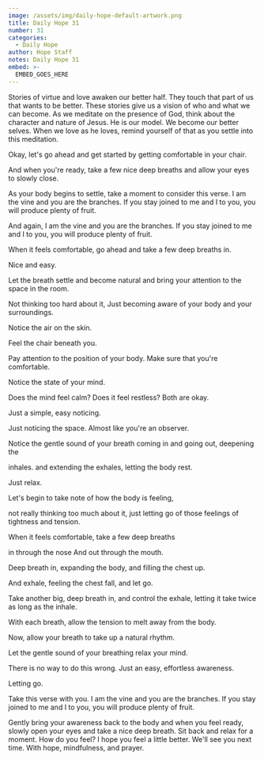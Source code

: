 ```yaml
---
image: /assets/img/daily-hope-default-artwork.png
title: Daily Hope 31
number: 31
categories:
  - Daily Hope
author: Hope Staff
notes: Daily Hope 31
embed: >-
  EMBED_GOES_HERE
---
```

Stories of virtue and love awaken our better half. They touch that part of us that wants to be better. These stories give us a vision of who and what we can become. As we meditate on the presence of God, think about the character and nature of Jesus. He is our model. We become our better selves. When we love as he loves, remind yourself of that as you settle into this meditation.

Okay, let's go ahead and get started by getting comfortable in your chair.

And when you're ready, take a few nice deep breaths and allow your eyes to slowly close.

As your body begins to settle, take a moment to consider this verse. I am the vine and you are the branches. If you stay joined to me and I to you, you will produce plenty of fruit.

And again, I am the vine and you are the branches. If you stay joined to me and I to you, you will produce plenty of fruit.

When it feels comfortable, go ahead and take a few deep breaths in.

Nice and easy.

Let the breath settle and become natural and bring your attention to the space in the room.

Not thinking too hard about it, Just becoming aware of your body and your surroundings.

Notice the air on the skin.

Feel the chair beneath you.

Pay attention to the position of your body. Make sure that you're comfortable.

Notice the state of your mind.

Does the mind feel calm? Does it feel restless? Both are okay.

Just a simple, easy noticing.

Just noticing the space. Almost like you're an observer.

Notice the gentle sound of your breath coming in and going out, deepening the

inhales. and extending the exhales, letting the body rest.

Just relax.

Let's begin to take note of how the body is feeling,

not really thinking too much about it, just letting go of those feelings of tightness and tension.

When it feels comfortable, take a few deep breaths

in through the nose And out through the mouth.

Deep breath in, expanding the body, and filling the chest up.

And exhale, feeling the chest fall, and let go.

Take another big, deep breath in, and control the exhale, letting it take twice as long as the inhale.

With each breath, allow the tension to melt away from the body.

Now, allow your breath to take up a natural rhythm.

Let the gentle sound of your breathing relax your mind.

There is no way to do this wrong. Just an easy, effortless awareness.

Letting go.

Take this verse with you. I am the vine and you are the branches. If you stay joined to me and I to you, you will produce plenty of fruit.

Gently bring your awareness back to the body and when you feel ready, slowly open your eyes and take a nice deep breath. Sit back and relax for a moment. How do you feel? I hope you feel a little better. We'll see you next time. With hope, mindfulness, and prayer.

